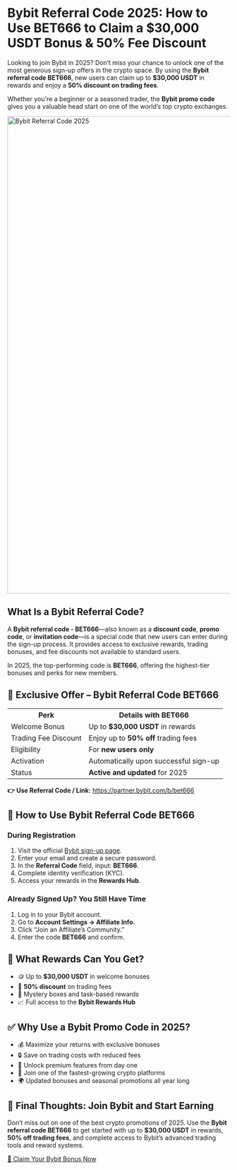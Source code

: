<h1>Bybit Referral Code 2025: How to Use BET666 to Claim a $30,000 USDT Bonus & 50% Fee Discount</h1>
<p>Looking to join Bybit in 2025? Don’t miss your chance to unlock one of the most generous sign-up offers in the crypto space. By using the <strong>Bybit referral code BET666</strong>, new users can claim up to <strong>$30,000 USDT</strong> in rewards and enjoy a <strong>50% discount on trading fees</strong>.</p>
<p>Whether you're a beginner or a seasoned trader, the <strong>Bybit promo code</strong> gives you a valuable head start on one of the world’s top crypto exchanges.</p>

<img src="https://images.mirror-media.xyz/publication-images/978YHsWSMlN0sLbd_ShjR.jpg" alt="Bybit Referral Code 2025" width="1080">

<h2>What Is a Bybit Referral Code?</h2>
<p>A <strong>Bybit referral code - BET666</strong>—also known as a <strong>discount code</strong>, <strong>promo code</strong>, or <strong>invitation code</strong>—is a special code that new users can enter during the sign-up process. It provides access to exclusive rewards, trading bonuses, and fee discounts not available to standard users.</p>
<p>In 2025, the top-performing code is <strong>BET666</strong>, offering the highest-tier bonuses and perks for new members.</p>

<h2>🎁 Exclusive Offer – Bybit Referral Code BET666</h2>
<table>
<tr><th>Perk</th><th>Details with BET666</th></tr>
<tr><td>Welcome Bonus</td><td>Up to <strong>$30,000 USDT</strong> in rewards</td></tr>
<tr><td>Trading Fee Discount</td><td>Enjoy up to <strong>50% off</strong> trading fees</td></tr>
<tr><td>Eligibility</td><td>For <strong>new users only</strong></td></tr>
<tr><td>Activation</td><td>Automatically upon successful sign-up</td></tr>
<tr><td>Status</td><td><strong>Active and updated</strong> for 2025</td></tr>
</table>

<p><strong>👉 Use Referral Code / Link:</strong> <a href="https://partner.bybit.com/b/bet666" target="_blank">https://partner.bybit.com/b/bet666</a></p>

<h2>🚀 How to Use Bybit Referral Code BET666</h2>
<h3>During Registration</h3>
<ol>
<li>Visit the official <a href="https://partner.bybit.com/b/bet666" target="_blank">Bybit sign-up page</a>.</li>
<li>Enter your email and create a secure password.</li>
<li>In the <strong>Referral Code</strong> field, input: <strong>BET666</strong>.</li>
<li>Complete identity verification (KYC).</li>
<li>Access your rewards in the <strong>Rewards Hub</strong>.</li>
</ol>

<h3>Already Signed Up? You Still Have Time</h3>
<ol>
<li>Log in to your Bybit account.</li>
<li>Go to <strong>Account Settings → Affiliate Info</strong>.</li>
<li>Click “Join an Affiliate’s Community.”</li>
<li>Enter the code <strong>BET666</strong> and confirm.</li>
</ol>

<h2>🎉 What Rewards Can You Get?</h2>
<ul>
<li>🪙 Up to <strong>$30,000 USDT</strong> in welcome bonuses</li>
<li>💸 <strong>50% discount</strong> on trading fees</li>
<li>🎁 Mystery boxes and task-based rewards</li>
<li>📈 Full access to the <strong>Bybit Rewards Hub</strong></li>
</ul>

<h2>✅ Why Use a Bybit Promo Code in 2025?</h2>
<ul>
<li>💰 Maximize your returns with exclusive bonuses</li>
<li>🔒 Save on trading costs with reduced fees</li>
<li>🎯 Unlock premium features from day one</li>
<li>🧩 Join one of the fastest-growing crypto platforms</li>
<li>🌍 Updated bonuses and seasonal promotions all year long</li>
</ul>

<h2>📌 Final Thoughts: Join Bybit and Start Earning</h2>
<p>Don’t miss out on one of the best crypto promotions of 2025. Use the <strong>Bybit referral code BET666</strong> to get started with up to <strong>$30,000 USDT</strong> in rewards, <strong>50% off trading fees</strong>, and complete access to Bybit’s advanced trading tools and reward systems.</p>
<p><a href="https://partner.bybit.com/b/bet666" class="cta-button" target="_blank">🎁 Claim Your Bybit Bonus Now</a></p>

</body>
</html>

